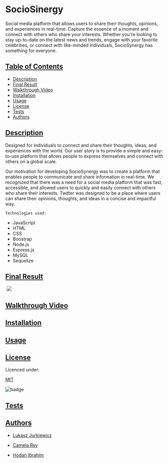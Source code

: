 # SocioSinergy

Social media platform that allows users to share their thoughts, opinions, and experiences in real-time. 
Capture the essence of a moment and connect with others who share your interests.
Whether you're looking to stay up-to-date on the latest news and trends, engage with your favorite celebrities, or connect with like-minded individuals, SocioSynergy has something for everyone.


## [Table of Contents](#table-of-contents)

- [Description](#description)
- [Final Result](#final-result)
- [Walkthrough Video](#walkthrough-video)
- [Installation](#installation)
- [Usage](#usage)
- [License](#license)
- [Tests](#tests)
- [Authors](#contact)

## [Description](#table-of-contents)

Designed for individuals to connect and share their thoughts, ideas, and experiences with the world. Our user story is to provide a simple and easy-to-use platform that allows people to express themselves and connect with others on a global scale.

Our motivation for developing SocioSynergy was to create a platform that enables people to communicate and share information in real-time. We recognized that there was a need for a social media platform that was fast, accessible, and allowed users to quickly and easily connect with others who share their interests. Twitter was designed to be a place where users can share their opinions, thoughts, and ideas in a concise and impactful way.


`Technologies used:`

- JavaScript
- HTML
- CSS
- Boostrap
- Node.js
- Express.js
- MySQL
- Sequelize


## [Final Result](#table-of-contents)

![]()
![](./assets/products.png)

## [Walkthrough Video](#table-of-contents)

[]()

## [Installation](#table-of-contents)



## [Usage](#table-of-contents)



## [License](#table-of-contents)

Licenced under:

[MIT](https://choosealicense.com/licenses/MIT)

![badge](https://img.shields.io/badge/license-MIT-green>)

## [Tests](#table-of-contents)



## [Authors](#table-of-contents)

- [Lukasz Jurkiewicz](https://github.com/Abstynent)

- [Camela Rey](https://github.com/cdrcar)

- [Hodan Ibrahim](https://github.com/Ze7Hu)


